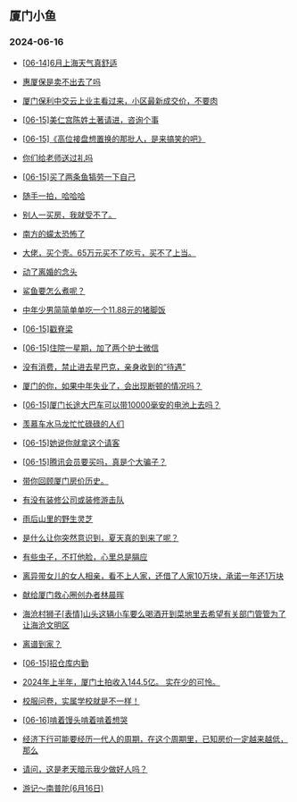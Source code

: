 ## 厦门小鱼 
### 2024-06-16

+ [[06-14]6月上海天气真舒适](http://bbs.xmfish.com/read-htm-tid-18205063.html)

+ [惠厦保是卖不出去了吗](http://bbs.xmfish.com/read-htm-tid-18205197.html)

+ [厦门保利中交云上业主看过来，小区最新成交价，不要肉](http://bbs.xmfish.com/read-htm-tid-18205132.html)

+ [[06-15]美仁宫陈姓土著请进，咨询个事](http://bbs.xmfish.com/read-htm-tid-18205040.html)

+ [[06-15]《高位接盘想置换的那批人，是来搞笑的吧》](http://bbs.xmfish.com/read-htm-tid-18205110.html)

+ [你们给老师送过礼吗](http://bbs.xmfish.com/read-htm-tid-18205086.html)

+ [[06-15]买了两条鱼犒劳一下自己](http://bbs.xmfish.com/read-htm-tid-18205112.html)

+ [随手一拍，哈哈哈](http://bbs.xmfish.com/read-htm-tid-18205186.html)

+ [别人一买房，我就受不了。](http://bbs.xmfish.com/read-htm-tid-18205244.html)

+ [南方的蠓太恐怖了](http://bbs.xmfish.com/read-htm-tid-18205302.html)

+ [大佬，买个壳。65万元买不了吃亏，买不了上当。](http://bbs.xmfish.com/read-htm-tid-18205158.html)

+ [动了离婚的念头](http://bbs.xmfish.com/read-htm-tid-18205369.html)

+ [鲨鱼要怎么煮呢？](http://bbs.xmfish.com/read-htm-tid-18205328.html)

+ [中年少男简简单单吃一个11.88元的猪脚饭](http://bbs.xmfish.com/read-htm-tid-18205361.html)

+ [[06-15]戳脊梁](http://bbs.xmfish.com/read-htm-tid-18205131.html)

+ [[06-15]住院一星期，加了两个护士微信](http://bbs.xmfish.com/read-htm-tid-18205435.html)

+ [没有消费，禁止进去星巴克，亲身收到的“待遇”](http://bbs.xmfish.com/read-htm-tid-18205404.html)

+ [厦门的你，如果中年失业了，会出现断顿的情况吗？](http://bbs.xmfish.com/read-htm-tid-18205448.html)

+ [[06-15]厦门长途大巴车可以带10000毫安的电池上去吗？](http://bbs.xmfish.com/read-htm-tid-18205337.html)

+ [羡慕车水马龙忙忙碌碌的人们](http://bbs.xmfish.com/read-htm-tid-18205262.html)

+ [[06-15]她说你就拿这个请客](http://bbs.xmfish.com/read-htm-tid-18205384.html)

+ [[06-15]腾讯会员要买吗，真是个大骗子？](http://bbs.xmfish.com/read-htm-tid-18205419.html)

+ [带你回顾厦门房价历史。](http://bbs.xmfish.com/read-htm-tid-18205490.html)

+ [有没有装修公司或装修游击队](http://bbs.xmfish.com/read-htm-tid-18205365.html)

+ [雨后山里的野生灵芝](http://bbs.xmfish.com/read-htm-tid-18205428.html)

+ [是什么让你突然意识到，夏天真的到来了呢？](http://bbs.xmfish.com/read-htm-tid-18205412.html)

+ [有些虫子，不打他脸，心里总是膈应](http://bbs.xmfish.com/read-htm-tid-18205460.html)

+ [离异带女儿的女人相亲，看不上人家，还借了人家10万块，承诺一年还1万块](http://bbs.xmfish.com/read-htm-tid-18205443.html)

+ [献给厦门救心圈创办者林晨晖](http://bbs.xmfish.com/read-htm-tid-18205647.html)

+ [海沧村狮子[表情]山头这辆小车要么喝酒开到菜地里去希望有关部门管管为了让海沧文明区](http://bbs.xmfish.com/read-htm-tid-18205454.html)

+ [离谱到家？](http://bbs.xmfish.com/read-htm-tid-18205473.html)

+ [[06-15]招仓库内勤](http://bbs.xmfish.com/read-htm-tid-18205427.html)

+ [2024年上半年，厦门土拍收入144.5亿。
实在少的可怜。](http://bbs.xmfish.com/read-htm-tid-18205609.html)

+ [校服问卷，实属学校就是不一样！](http://bbs.xmfish.com/read-htm-tid-18205442.html)

+ [[06-16]啃着馒头啃着啃着想哭](http://bbs.xmfish.com/read-htm-tid-18205530.html)

+ [经济下行可能要经历一代人的周期，在这个周期里，已知房价一定越来越低，那么](http://bbs.xmfish.com/read-htm-tid-18205654.html)

+ [请问，这是老天暗示我少做好人吗？](http://bbs.xmfish.com/read-htm-tid-18205652.html)

+ [游记～南普陀(6月16日)](http://bbs.xmfish.com/read-htm-tid-18205693.html)

